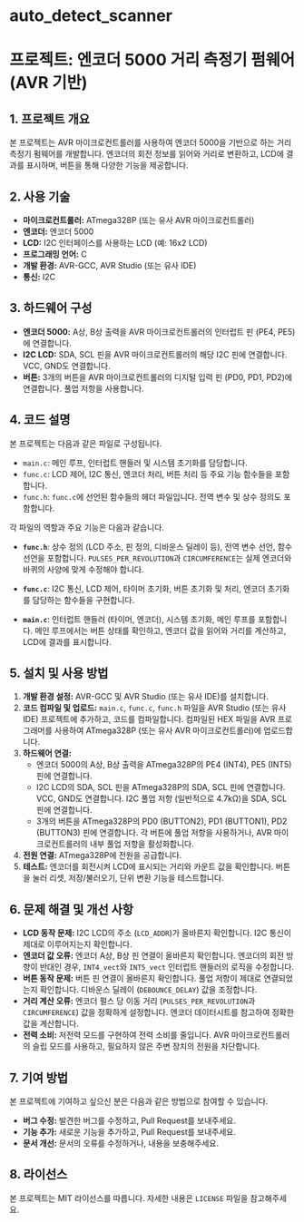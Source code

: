 # auto_detect_scanner
# 프로젝트: 엔코더 5000 거리 측정기 펌웨어 (AVR 기반)

## 1. 프로젝트 개요

본 프로젝트는 AVR 마이크로컨트롤러를 사용하여 엔코더 5000을 기반으로 하는 거리 측정기 펌웨어를 개발합니다. 엔코더의 회전 정보를 읽어와 거리로 변환하고, LCD에 결과를 표시하며, 버튼을 통해 다양한 기능을 제공합니다.

## 2. 사용 기술

*   **마이크로컨트롤러:** ATmega328P (또는 유사 AVR 마이크로컨트롤러)
*   **엔코더:** 엔코더 5000
*   **LCD:** I2C 인터페이스를 사용하는 LCD (예: 16x2 LCD)
*   **프로그래밍 언어:** C
*   **개발 환경:** AVR-GCC, AVR Studio (또는 유사 IDE)
*   **통신:** I2C

## 3. 하드웨어 구성

*   **엔코더 5000:** A상, B상 출력을 AVR 마이크로컨트롤러의 인터럽트 핀 (PE4, PE5)에 연결합니다.
*   **I2C LCD:** SDA, SCL 핀을 AVR 마이크로컨트롤러의 해당 I2C 핀에 연결합니다. VCC, GND도 연결합니다.
*   **버튼:** 3개의 버튼을 AVR 마이크로컨트롤러의 디지털 입력 핀 (PD0, PD1, PD2)에 연결합니다. 풀업 저항을 사용합니다.

## 4. 코드 설명

본 프로젝트는 다음과 같은 파일로 구성됩니다.

*   `main.c`: 메인 루프, 인터럽트 핸들러 및 시스템 초기화를 담당합니다.
*   `func.c`: LCD 제어, I2C 통신, 엔코더 처리, 버튼 처리 등 주요 기능 함수들을 포함합니다.
*   `func.h`: `func.c`에 선언된 함수들의 헤더 파일입니다. 전역 변수 및 상수 정의도 포함합니다.

각 파일의 역할과 주요 기능은 다음과 같습니다.

*   **`func.h`**:  상수 정의 (LCD 주소, 핀 정의, 디바운스 딜레이 등), 전역 변수 선언, 함수 선언을 포함합니다. `PULSES_PER_REVOLUTION`과 `CIRCUMFERENCE`는 실제 엔코더와 바퀴의 사양에 맞게 수정해야 합니다.

*   **`func.c`**: I2C 통신, LCD 제어, 타이머 초기화, 버튼 초기화 및 처리, 엔코더 초기화를 담당하는 함수들을 구현합니다.

*   **`main.c`**: 인터럽트 핸들러 (타이머, 엔코더), 시스템 초기화, 메인 루프를 포함합니다. 메인 루프에서는 버튼 상태를 확인하고, 엔코더 값을 읽어와 거리를 계산하고, LCD에 결과를 표시합니다.

## 5. 설치 및 사용 방법

1.  **개발 환경 설정:** AVR-GCC 및 AVR Studio (또는 유사 IDE)를 설치합니다.
2.  **코드 컴파일 및 업로드:** `main.c`, `func.c`, `func.h` 파일을 AVR Studio (또는 유사 IDE) 프로젝트에 추가하고, 코드를 컴파일합니다. 컴파일된 HEX 파일을 AVR 프로그래머를 사용하여 ATmega328P (또는 유사 AVR 마이크로컨트롤러)에 업로드합니다.
3.  **하드웨어 연결:**
    *   엔코더 5000의 A상, B상 출력을 ATmega328P의 PE4 (INT4), PE5 (INT5) 핀에 연결합니다.
    *   I2C LCD의 SDA, SCL 핀을 ATmega328P의 SDA, SCL 핀에 연결합니다. VCC, GND도 연결합니다. I2C 풀업 저항 (일반적으로 4.7kΩ)을 SDA, SCL 핀에 연결합니다.
    *   3개의 버튼을 ATmega328P의 PD0 (BUTTON2), PD1 (BUTTON1), PD2 (BUTTON3) 핀에 연결합니다. 각 버튼에 풀업 저항을 사용하거나, AVR 마이크로컨트롤러의 내부 풀업 저항을 활성화합니다.
4.  **전원 연결:** ATmega328P에 전원을 공급합니다.
5.  **테스트:** 엔코더를 회전시켜 LCD에 표시되는 거리와 카운트 값을 확인합니다. 버튼을 눌러 리셋, 저장/불러오기, 단위 변환 기능을 테스트합니다.

## 6. 문제 해결 및 개선 사항

*   **LCD 동작 문제:** I2C LCD의 주소 (`LCD_ADDR`)가 올바른지 확인합니다. I2C 통신이 제대로 이루어지는지 확인합니다.
*   **엔코더 값 오류:** 엔코더 A상, B상 핀 연결이 올바른지 확인합니다. 엔코더의 회전 방향이 반대인 경우, `INT4_vect`와 `INT5_vect` 인터럽트 핸들러의 로직을 수정합니다.
*   **버튼 동작 문제:** 버튼 핀 연결이 올바른지 확인합니다. 풀업 저항이 제대로 연결되었는지 확인합니다. 디바운스 딜레이 (`DEBOUNCE_DELAY`) 값을 조정합니다.
*   **거리 계산 오류:** 엔코더 펄스 당 이동 거리 (`PULSES_PER_REVOLUTION`과 `CIRCUMFERENCE`) 값을 정확하게 설정합니다. 엔코더 데이터시트를 참고하여 정확한 값을 계산합니다.
*   **전력 소비:** 저전력 모드를 구현하여 전력 소비를 줄입니다. AVR 마이크로컨트롤러의 슬립 모드를 사용하고, 필요하지 않은 주변 장치의 전원을 차단합니다.

## 7. 기여 방법

본 프로젝트에 기여하고 싶으신 분은 다음과 같은 방법으로 참여할 수 있습니다.

*   **버그 수정:** 발견한 버그를 수정하고, Pull Request를 보내주세요.
*   **기능 추가:** 새로운 기능을 추가하고, Pull Request를 보내주세요.
*   **문서 개선:** 문서의 오류를 수정하거나, 내용을 보충해주세요.

## 8. 라이선스

본 프로젝트는 MIT 라이선스를 따릅니다. 자세한 내용은 `LICENSE` 파일을 참고해주세요.


